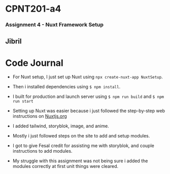 # CPNT201-a4
### Assignment 4 - Nuxt Framework Setup

## Jibril

# Code Journal 

* For Nuxt setup, I just set up Nuxt using `npx create-nuxt-app NuxtSetup`.

* Then i installed dependencies using `$ npm install`.

* I built for production and launch server using `$ npm run build` and `$ npm run start`

* Setting up Nuxt was easier because i just followed the step-by-step web instructions on [Nuxtjs.org](https:/gi/nuxtjs.org/docs/get-started/installation/)

* I added tailwind, storyblok, image, and anime.

* Mostly i just followed steps on the site to add and setup modules.

* I got to give Fesal credit for assisting me with storyblok, and couple instructions to add modules.

* My struggle with this assignment was not being sure i added the modules correctly at first unit things were cleared.

